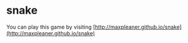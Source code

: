snake
=====

You can play this game by visiting [http://maxpleaner.github.io/snake](http://maxpleaner.github.io/snake)
